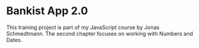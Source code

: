 # Bankist App 2.0

This training project is part of my JavaScript course by Jonas Schmedtmann. The second chapter focuses on working with Numbers and Dates.

